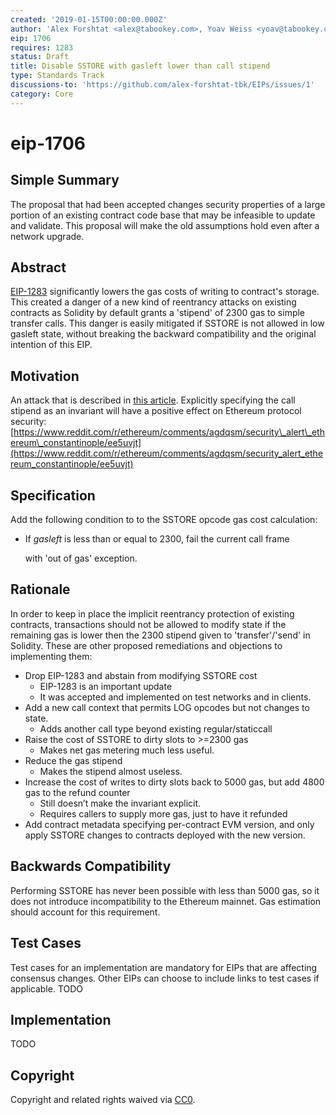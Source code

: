 ```yaml
---
created: '2019-01-15T00:00:00.000Z'
author: 'Alex Forshtat <alex@tabookey.com>, Yoav Weiss <yoav@tabookey.com>'
eip: 1706
requires: 1283
status: Draft
title: Disable SSTORE with gasleft lower than call stipend
type: Standards Track
discussions-to: 'https://github.com/alex-forshtat-tbk/EIPs/issues/1'
category: Core
---
```


# eip-1706

## Simple Summary

The proposal that had been accepted changes security properties of a large portion of an existing contract code base that may be infeasible to update and validate. This proposal will make the old assumptions hold even after a network upgrade.

## Abstract

[EIP-1283](https://eips.ethereum.org/EIPS/eip-1283) significantly lowers the gas costs of writing to contract's storage. This created a danger of a new kind of reentrancy attacks on existing contracts as Solidity by default grants a 'stipend' of 2300 gas to simple transfer calls. This danger is easily mitigated if SSTORE is not allowed in low gasleft state, without breaking the backward compatibility and the original intention of this EIP.

## Motivation

An attack that is described in [this article](https://medium.com/chainsecurity/constantinople-enables-new-reentrancy-attack-ace4088297d9). Explicitly specifying the call stipend as an invariant will have a positive effect on Ethereum protocol security: [https://www.reddit.com/r/ethereum/comments/agdqsm/security\_alert\_ethereum\_constantinople/ee5uvjt](https://www.reddit.com/r/ethereum/comments/agdqsm/security_alert_ethereum_constantinople/ee5uvjt)

## Specification

Add the following condition to to the SSTORE opcode gas cost calculation:

* If _gasleft_ is less than or equal to 2300, fail the current call frame

  with 'out of gas' exception.

## Rationale

In order to keep in place the implicit reentrancy protection of existing contracts, transactions should not be allowed to modify state if the remaining gas is lower then the 2300 stipend given to 'transfer'/'send' in Solidity. These are other proposed remediations and objections to implementing them:

* Drop EIP-1283 and abstain from modifying SSTORE cost
  * EIP-1283 is an important update 
  * It was accepted and implemented on test networks and in clients.
* Add a new call context that permits LOG opcodes but not changes to state.
  * Adds another call type beyond existing regular/staticcall
* Raise the cost of SSTORE to dirty slots to &gt;=2300 gas
  * Makes net gas metering much less useful.
* Reduce the gas stipend
  * Makes the stipend almost useless.
* Increase the cost of writes to dirty slots back to 5000 gas, but add 4800 gas to the refund counter
  * Still doesn’t make the invariant explicit.
  * Requires callers to supply more gas, just to have it refunded
* Add contract metadata specifying per-contract EVM version, and only apply SSTORE changes to contracts deployed with the new version.

## Backwards Compatibility

Performing SSTORE has never been possible with less than 5000 gas, so it does not introduce incompatibility to the Ethereum mainnet. Gas estimation should account for this requirement.

## Test Cases

Test cases for an implementation are mandatory for EIPs that are affecting consensus changes. Other EIPs can choose to include links to test cases if applicable. TODO

## Implementation

TODO

## Copyright

Copyright and related rights waived via [CC0](https://creativecommons.org/publicdomain/zero/1.0/).

